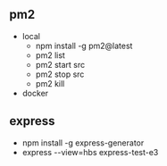 ## pm2
* local
	* npm install -g pm2@latest
	* pm2 list
	* pm2 start src
	* pm2 stop src
	* pm2 kill
* docker


## express
* npm install -g express-generator
* express --view=hbs express-test-e3